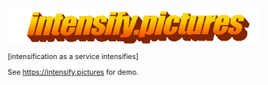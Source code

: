 ![intensify.pictures](/static/intensify-logo.gif)

[intensification as a service intensifies]

See https://intensify.pictures for demo.
